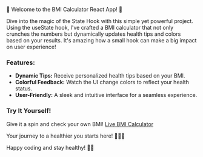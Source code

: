 🚀 Welcome to the BMI Calculator React App! 🌟

Dive into the magic of the State Hook with this simple yet powerful project. Using the useState hook, I've crafted a BMI calculator that not only crunches the numbers but dynamically updates health tips and colors based on your results. It's amazing how a small hook can make a big impact on user experience!

### Features:
- **Dynamic Tips:** Receive personalized health tips based on your BMI.
- **Colorful Feedback:** Watch the UI change colors to reflect your health status.
- **User-Friendly:** A sleek and intuitive interface for a seamless experience.

### Try It Yourself!
Give it a spin and check your own BMI! [Live BMI Calculator](https://lnkd.in/dKfHCdyB)


Your journey to a healthier you starts here! 🏋️‍♂️💪

Happy coding and stay healthy! 🌈✨
